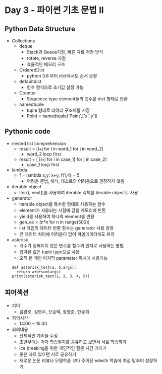 # Day 3 - 파이썬 기초 문법 II

## Python Data Structure
* Collections
  * deque
    * Stack과 Queue지원, 빠른 자료 저장 방식
    * rotate, reverse 지원
    * 효율적인 메모리 구조
  * OrderedDict
    * python 3.6 부터 dict에서도 순서 보장
  * defaultdict
    * 함수 형식으로 초기값 설정 가능
  * Counter
    * Sequence type element들의 갯수를 dict 형태로 반환
  * namedtuple
    * tuple 형태로 데이터 구조체를 저장
    * Point = namedtuple('Point',['x','y'])
  
  

## Pythonic code

* nested list comprehension
  * result = [i+j for i in word_1 for j in word_2]
    * word_2 loop first
  * result = [ [i+j for i in case_1] for j in case_2]
    * case_1 loop first
* lambda
  * f = lambda x,y: x+y, f(1,4) = 5
    * 어려운 문법, 해석, 테스트의 어려움으로 권장하지 않음
* iterable object
  * iter(), next()를 사용하여 iterable 객체를 iterable object로 사용
* generator
  * iterable object를 특수한 형태로 사용하는 함수
  * element가 사용되는 시점에 값을 메모리에 반환
  * yield를 사용하여 하나의 element를 반환
  * gen_ex = (n*n for n in range(500))
  * list 타입의 데이터 반환 함수는 generator 사용 권장
  * 큰 데이터 처리에 어려움이 없어 파일데이터에도 유리
* asterisk
  * 개수가 정해지지 않은 변수를 함수의 인자로 사용하는 방법
  * 입력된 값은 tuple type으로 사용
  * 오직 한 개만 마지막 parameter 위치에 사용가능
  ```
  def asterisk_test(a, b,args):
    return a+b+sum(args)
  print(asterisk_test(1, 2, 3, 4, 5))
  ```
  





 ## 피어섹션
 
 * 피어
   * 김광호, 김현우, 오승택, 정영준, 한웅희
 * 회의시간
   * 14:00 ~ 15:30
 * 회의내용
   * 전체적인 계획을 수정
   * 초반부에는 각자 학습일지를 공유하고 보면서 서로 학습하기
   * ice breaking을 위한 개인적인 질문 시간 가지기
   * 좋은 자료 있으면 서로 공유하기
   * 새로운 논문 리뷰나 모델학습 보다 주어진 edwith 학습에 초점 맞추어 성장하기
 









 
 
  


  
